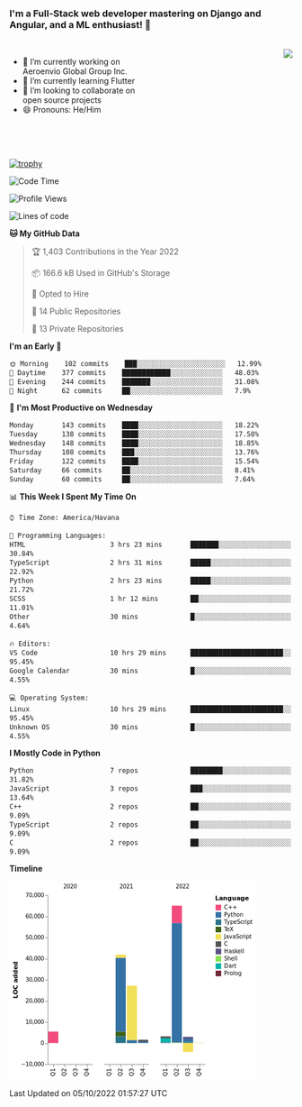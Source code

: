 ### I'm a Full-Stack web developer mastering on Django and Angular, and a ML enthusiast!  👋

<br/>

<img align="right" height="250"  src="https://media1.giphy.com/media/qgQUggAC3Pfv687qPC/giphy.gif?cid=ecf05e470ttfxgsj072btembitu1zn4ti3t3cdyg4jo5b3by&rid=giphy.gif&ct=g" />

 <div style="width:50%">
    <ul>
      <li>🔭 I’m currently working on Aeroenvio Global Group Inc.</li>
      <li>🌱 I’m currently learning Flutter</li>
      <li>👯 I’m looking to collaborate on open source projects</li>
      <li>😄 Pronouns: He/Him</li>
<!--       <li>⚡ Fun fact: I started my first professional project for a company as web dev without knowing any JS </li> -->
    </ul>
  </div>
  
<br/><br/><br/>

[![trophy](https://github-profile-trophy.vercel.app/?username=dfg-98&row=3&column=3&theme=monokai)](https://github.com/ryo-ma/github-profile-trophy)


<!--START_SECTION:waka-->
![Code Time](http://img.shields.io/badge/Code%20Time-475%20hrs%2053%20mins-blue)

![Profile Views](http://img.shields.io/badge/Profile%20Views-0-blue)

![Lines of code](https://img.shields.io/badge/From%20Hello%20World%20I%27ve%20Written-143%20Thousand%20lines%20of%20code-blue)

**🐱 My GitHub Data** 

> 🏆 1,403 Contributions in the Year 2022
 > 
> 📦 166.6 kB Used in GitHub's Storage 
 > 
> 💼 Opted to Hire
 > 
> 📜 14 Public Repositories 
 > 
> 🔑 13 Private Repositories  
 > 
**I'm an Early 🐤** 

```text
🌞 Morning    102 commits    ███░░░░░░░░░░░░░░░░░░░░░░   12.99% 
🌆 Daytime    377 commits    ████████████░░░░░░░░░░░░░   48.03% 
🌃 Evening    244 commits    ███████░░░░░░░░░░░░░░░░░░   31.08% 
🌙 Night      62 commits     ██░░░░░░░░░░░░░░░░░░░░░░░   7.9%

```
📅 **I'm Most Productive on Wednesday** 

```text
Monday       143 commits    ████░░░░░░░░░░░░░░░░░░░░░   18.22% 
Tuesday      138 commits    ████░░░░░░░░░░░░░░░░░░░░░   17.58% 
Wednesday    148 commits    ████░░░░░░░░░░░░░░░░░░░░░   18.85% 
Thursday     108 commits    ███░░░░░░░░░░░░░░░░░░░░░░   13.76% 
Friday       122 commits    ████░░░░░░░░░░░░░░░░░░░░░   15.54% 
Saturday     66 commits     ██░░░░░░░░░░░░░░░░░░░░░░░   8.41% 
Sunday       60 commits     ██░░░░░░░░░░░░░░░░░░░░░░░   7.64%

```


📊 **This Week I Spent My Time On** 

```text
⌚︎ Time Zone: America/Havana

💬 Programming Languages: 
HTML                     3 hrs 23 mins       ███████░░░░░░░░░░░░░░░░░░   30.84% 
TypeScript               2 hrs 31 mins       █████░░░░░░░░░░░░░░░░░░░░   22.92% 
Python                   2 hrs 23 mins       █████░░░░░░░░░░░░░░░░░░░░   21.72% 
SCSS                     1 hr 12 mins        ██░░░░░░░░░░░░░░░░░░░░░░░   11.01% 
Other                    30 mins             █░░░░░░░░░░░░░░░░░░░░░░░░   4.64%

🔥 Editors: 
VS Code                  10 hrs 29 mins      ███████████████████████░░   95.45% 
Google Calendar          30 mins             █░░░░░░░░░░░░░░░░░░░░░░░░   4.55%

💻 Operating System: 
Linux                    10 hrs 29 mins      ███████████████████████░░   95.45% 
Unknown OS               30 mins             █░░░░░░░░░░░░░░░░░░░░░░░░   4.55%

```

**I Mostly Code in Python** 

```text
Python                   7 repos             ████████░░░░░░░░░░░░░░░░░   31.82% 
JavaScript               3 repos             ███░░░░░░░░░░░░░░░░░░░░░░   13.64% 
C++                      2 repos             ██░░░░░░░░░░░░░░░░░░░░░░░   9.09% 
TypeScript               2 repos             ██░░░░░░░░░░░░░░░░░░░░░░░   9.09% 
C                        2 repos             ██░░░░░░░░░░░░░░░░░░░░░░░   9.09%

```


**Timeline**

![Chart not found](https://raw.githubusercontent.com/dfg-98/dfg-98/main/charts/bar_graph.png) 


 Last Updated on 05/10/2022 01:57:27 UTC
<!--END_SECTION:waka-->
